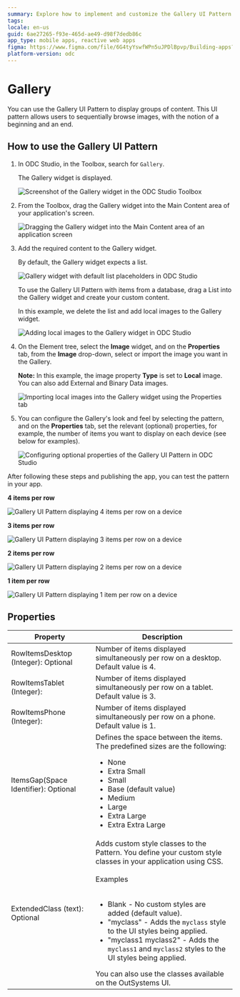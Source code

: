```yaml
---
summary: Explore how to implement and customize the Gallery UI Pattern in OutSystems Developer Cloud (ODC) to display content effectively.
tags:
locale: en-us
guid: 6ae27265-f93e-465d-ae49-d98f7dedb86c
app_type: mobile apps, reactive web apps
figma: https://www.figma.com/file/6G4tyYswfWPn5uJPDlBpvp/Building-apps?type=design&node-id=3203%3A9040&t=ZwHw8hXeFhwYsO5V-1
platform-version: odc
---
```

# Gallery

You can use the Gallery UI Pattern to display groups of content. This UI pattern allows users to sequentially browse images, with the notion of a beginning and an end.

## How to use the Gallery UI Pattern

1. In ODC Studio, in the Toolbox, search for `Gallery`.

    The Gallery widget is displayed.

    ![Screenshot of the Gallery widget in the ODC Studio Toolbox](images/gallery-widget-ss.png "Gallery Widget in ODC Studio Toolbox")

1. From the Toolbox, drag the Gallery widget into the Main Content area of your application's screen.

    ![Dragging the Gallery widget into the Main Content area of an application screen](images/gallery-dragwidget-ss.png "Dragging Gallery Widget to Screen")

1. Add the required content to the Gallery widget.

    By default, the Gallery widget expects a list.

    ![Gallery widget with default list placeholders in ODC Studio](images/gallery-list-ss.png "Gallery Widget Placeholders")

    To use the Gallery UI Pattern with items from a database, drag a List into the Gallery widget and create your custom content.

    In this example, we delete the list and add local images to the Gallery widget.

    ![Adding local images to the Gallery widget in ODC Studio](images/gallery-image-ss.png "Adding Images to Gallery Widget")

1. On the Element tree, select the **Image** widget, and on the **Properties** tab, from the **Image** drop-down, select or import the image you want in the Gallery.

    **Note:** In this example, the image property **Type** is set to **Local** image. You can also add External and Binary Data images.

    ![Importing local images into the Gallery widget using the Properties tab](images/gallery-localimage-ss.png "Importing Local Images to Gallery")
  
1. You can configure the Gallery's look and feel by selecting the pattern, and on the **Properties** tab, set the relevant (optional) properties, for example, the number of items you want to display on each device (see below for examples).

    ![Configuring optional properties of the Gallery UI Pattern in ODC Studio](images/gallery-properties-ss.png "Setting Optional Properties for Gallery")

After following these steps and publishing the app, you can test the pattern in your app.

**4 items per row**

![Gallery UI Pattern displaying 4 items per row on a device](images/gallerymob-14-ss.png "Gallery with 4 Items Per Row")

**3 items per row**
    
![Gallery UI Pattern displaying 3 items per row on a device](images/gallerymob-15-ss.png "Gallery with 3 Items Per Row")

**2 items per row**

![Gallery UI Pattern displaying 2 items per row on a device](images/gallerymob-16-ss.png "Gallery with 2 Items Per Row")

**1 item per row**

![Gallery UI Pattern displaying 1 item per row on a device](images/gallerymob-17-ss.png "Gallery with 1 Item Per Row")

## Properties

| Property                             | Description                                                                                                                                                                                                                                                                                                                                                                                                                                                                                                                                                                                                                       |
|--------------------------------------|-----------------------------------------------------------------------------------------------------------------------------------------------------------------------------------------------------------------------------------------------------------------------------------------------------------------------------------------------------------------------------------------------------------------------------------------------------------------------------------------------------------------------------------------------------------------------------------------------------------------------------------|
| RowItemsDesktop (Integer): Optional  | Number of items displayed simultaneously per row on a desktop. Default value is 4.                                                                                                                                                                                                                                                                                                                                                                                                                                                                                                                                                |
| RowItemsTablet (Integer):            | Number of items displayed simultaneously per row on a tablet. Default value is 3.                                                                                                                                                                                                                                                                                                                                                                                                                                                                                                                                                 |
| RowItemsPhone (Integer):             | Number of items displayed simultaneously per row on a phone. Default value is 1.                                                                                                                                                                                                                                                                                                                                                                                                                                                                                                                                                  |
| ItemsGap(Space Identifier): Optional | Defines the space between the items. The predefined sizes are the following:<p><ul><li>None</li><li>Extra Small</li><li>Small</li><li>Base (default value)</li><li>Medium</li><li>Large</li><li>Extra Large</li><li>Extra Extra Large</li></ul></p>                                                                                                                                                                                                                                                                                                                                                                               |
| ExtendedClass (text): Optional       | Adds custom style classes to the Pattern. You define your custom style classes in your application using CSS.<br/><br/>Examples<br/><br/><ul><li>Blank - No custom styles are added (default value).</li><li>"myclass" - Adds the ``myclass`` style to the UI styles being applied.</li><li>"myclass1 myclass2" - Adds the ``myclass1`` and ``myclass2`` styles to the UI styles being applied.</li></ul>You can also use the classes available on the OutSystems UI.
